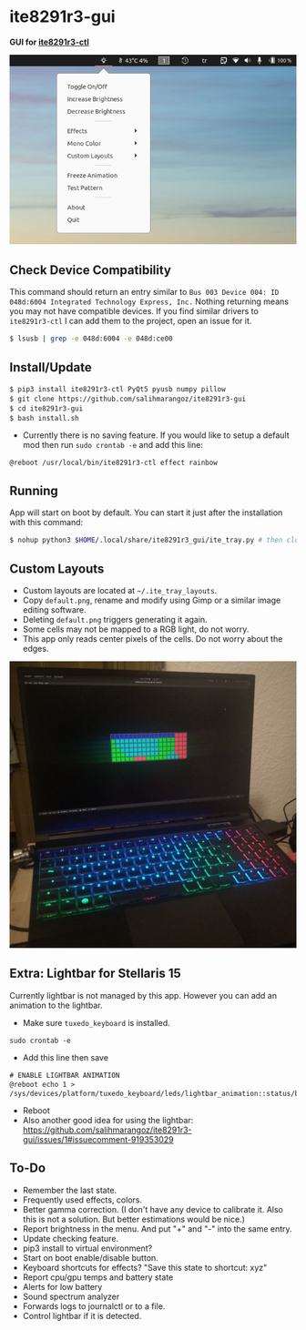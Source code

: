 # ite8291r3-gui

**GUI for [ite8291r3-ctl](https://github.com/pobrn/ite8291r3-ctl)**

![](imgs/ss.png)



## Check Device Compatibility

This command should return an entry similar to `Bus 003 Device 004: ID 048d:6004 Integrated Technology Express, Inc.` Nothing returning means you may not have compatible devices. If you find similar drivers to `ite8291r3-ctl` I can add them to the project, open an issue for it.

```bash
$ lsusb | grep -e 048d:6004 -e 048d:ce00
```



## Install/Update

```bash
$ pip3 install ite8291r3-ctl PyQt5 pyusb numpy pillow
$ git clone https://github.com/salihmarangoz/ite8291r3-gui
$ cd ite8291r3-gui
$ bash install.sh
```

- Currently there is no saving feature. If you would like to setup a default mod then run `sudo crontab -e`  and add this line:

```
@reboot /usr/local/bin/ite8291r3-ctl effect rainbow
```



## Running

App will start on boot by default. You can start it just after the installation with this command:

```bash
$ nohup python3 $HOME/.local/share/ite8291r3_gui/ite_tray.py # then close the terminal
```



## Custom Layouts

- Custom layouts are located at `~/.ite_tray_layouts`. 
- Copy `default.png`, rename and modify using Gimp or a similar image editing software.
- Deleting `default.png` triggers generating it again. 
- Some cells may not be mapped to a RGB light, do not worry. 
- This app only reads center pixels of the cells. Do not worry about the edges.



![](imgs/photo.jpg)



## Extra: Lightbar for Stellaris 15

Currently lightbar is not managed by this app. However you can add an animation to the lightbar.

- Make sure `tuxedo_keyboard` is installed.

```
sudo crontab -e
```

- Add this line then save

```
# ENABLE LIGHTBAR ANIMATION
@reboot echo 1 > /sys/devices/platform/tuxedo_keyboard/leds/lightbar_animation::status/brightness
```

- Reboot
- Also another good idea for using the lightbar: https://github.com/salihmarangoz/ite8291r3-gui/issues/1#issuecomment-919353029



## To-Do

- Remember the last state.
- Frequently used effects, colors.
- Better gamma correction. (I don't have any device to calibrate it. Also this is not a solution. But better estimations would be nice.)
- Report brightness in the menu. And put "+" and "-" into the same entry.
- Update checking feature.
- pip3 install to virtual environment?
- Start on boot enable/disable button.
- Keyboard shortcuts for effects? "Save this state to shortcut: xyz"
- Report cpu/gpu temps and battery state
- Alerts for low battery
- Sound spectrum analyzer
- Forwards logs to journalctl or to a file.
- Control lightbar if it is detected.
